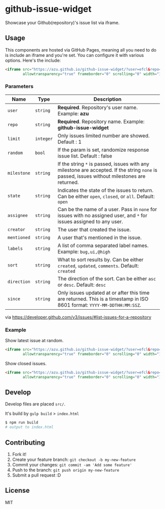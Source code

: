 # github-issue-widget

Showcase your Github(repository)'s issue list via iframe.

## Usage

This components are hosted via GitHub Pages, meaning all you need to do is include an iframe and you're set.
You can configure it with various options. Here's the include:

```html
<iframe src="https://azu.github.io/github-issue-widget/?user=efcl&repo=efcl.github.io&limit=3&random"
        allowtransparency="true" frameborder="0" scrolling="0" width="100%"></iframe>
```

### Parameters

Name | Type | Description
-----|------|--------------
`user`|`string`| **Required**. Repository's user name. Example:  **azu**
`repo`|`string`| **Required**. Repository name. Example: **github-issue-widget**
`limit`|`integer`| Only issues limited number are showed. Default : 1
`random`|`bool`| If the param is set, randomize response issue list. Default : false
`milestone`|`string`| If the string `*` is passed, issues with any milestone are accepted. If the string `none` is passed, issues without milestones are returned.
`state`|`string`| Indicates the state of the issues to return. Can be either `open`, `closed`, or `all`. Default: `open`
`assignee`|`string`| Can be the name of a user. Pass in `none` for issues with no assigned user, and `*` for issues assigned to any user.
`creator`|`string`| The user that created the issue.
`mentioned`|`string`| A user that's mentioned in the issue.
`labels`|`string`| A list of comma separated label names.  Example: `bug,ui,@high`
`sort`|`string`|  What to sort results by. Can be either `created`, `updated`, `comments`. Default: `created`
`direction`|`string`| The direction of the sort. Can be either `asc` or `desc`. Default: `desc`
`since`|`string` |Only issues updated at or after this time are returned. This is a timestamp in ISO 8601 format: `YYYY-MM-DDTHH:MM:SSZ`.

via https://developer.github.com/v3/issues/#list-issues-for-a-repository

### Example

Show latest issue at random.

```html
<iframe src="https://azu.github.io/github-issue-widget/?user=efcl&repo=efcl.github.io&random"
        allowtransparency="true" frameborder="0" scrolling="0" width="100%"></iframe>
```

Show closed issues.

```html
<iframe src="https://azu.github.io/github-issue-widget/?user=efcl&repo=efcl.github.io&limit=10&state=closed"
        allowtransparency="true" frameborder="0" scrolling="0" width="100%"></iframe>
```


## Develop

Develop files are placed `src/`.

It's build by `gulp build` > `index.html`

``` sh
$ npm run build
# output to index.html
```

## Contributing

1. Fork it!
2. Create your feature branch: `git checkout -b my-new-feature`
3. Commit your changes: `git commit -am 'Add some feature'`
4. Push to the branch: `git push origin my-new-feature`
5. Submit a pull request :D

## License

MIT